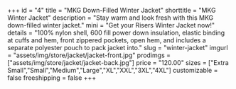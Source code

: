 +++
id = "4"
title = "MKG Down-Filled Winter Jacket"
shorttitle = "MKG Winter Jacket"
description = "Stay warm and look fresh with this MKG down-filled winter jacket."
mini = "Get your Risers Winter Jacket now!"
details = "100% nylon shell, 600 fill power down insulation, elastic binding at cuffs and hem, front zippered pockets, open hem, and includes a separate polyester pouch to pack jacket into."
slug = "winter-jacket"
imgurl = "assets/img/store/jacket/jacket-front.jpg"
prodimgs = ["assets/img/store/jacket/jacket-back.jpg"]
price = "120.00"
sizes = ["Extra Small","Small","Medium","Large","XL","XXL","3XL","4XL"]
customizable = false
freeshipping = false
+++